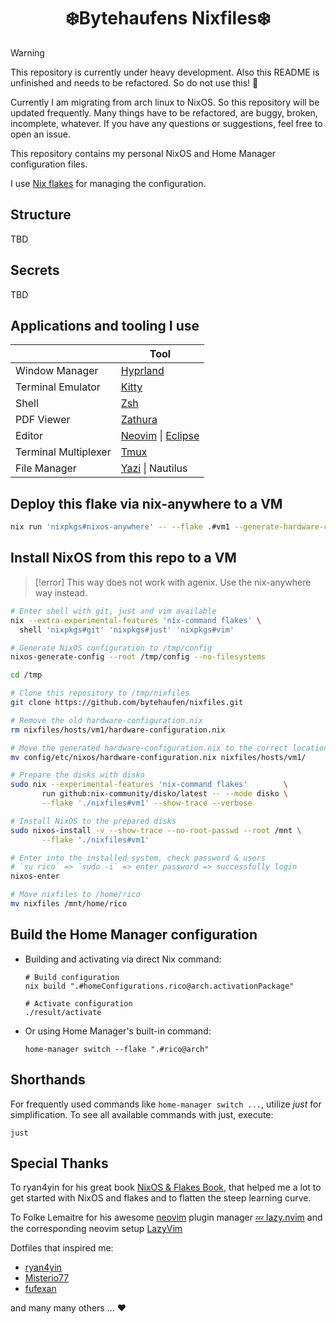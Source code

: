 <!-- markdownlint-disable MD033 MD013 -->

<h1 align="center">❄️Bytehaufens Nixfiles❄️</h1>

> [!warning]
> This repository is currently under heavy development. Also this README is unfinished and needs to
> be refactored. So do not use this! 🚧
>
> Currently I am migrating from arch linux to NixOS. So this repository will be updated frequently.
> Many things have to be refactored, are buggy, broken, incomplete, whatever. If you have any
> questions or suggestions, feel free to open an issue.

This repository contains my personal NixOS and Home Manager configuration files.

I use [Nix flakes](https://nixos.wiki/wiki/Flakes) for managing the configuration.

## Structure

TBD

## Secrets

TBD

## Applications and tooling I use

|                      | Tool                                                                |
| -------------------- | ------------------------------------------------------------------- |
| Window Manager       | [Hyprland](https://hyprland.org/)                                   |
| Terminal Emulator    | [Kitty](https://sw.kovidgoyal.net/kitty/)                           |
| Shell                | [Zsh](https://www.zsh.org/)                                         |
| PDF Viewer           | [Zathura](https://pwmt.org/projects/zathura/)                       |
| Editor               | [Neovim](https://neovim.io/) \| [Eclipse](https://www.eclipse.org/) |
| Terminal Multiplexer | [Tmux](https://github.com/tmux/tmux/)                               |
| File Manager         | [Yazi](https://github.com/sxyazi/yazi) \| Nautilus                  |

## Deploy this flake via nix-anywhere to a VM

```sh
nix run 'nixpkgs#nixos-anywhere' -- --flake .#vm1 --generate-hardware-config nixos-generate-config ./hardware-configuration.nix nixos@127.0.0.1 -p 22220
```

## Install NixOS from this repo to a VM

> [!error]
> This way does not work with agenix. Use the nix-anywhere way instead.

```sh
# Enter shell with git, just and vim available
nix --extra-experimental-features 'nix-command flakes' \
  shell 'nixpkgs#git' 'nixpkgs#just' 'nixpkgs#vim'

# Generate NixOS configuration to /tmp/config
nixos-generate-config --root /tmp/config --no-filesystems

cd /tmp

# Clone this repository to /tmp/nixfiles
git clone https://github.com/bytehaufen/nixfiles.git

# Remove the old hardware-configuration.nix
rm nixfiles/hosts/vm1/hardware-configuration.nix

# Move the generated hardware-configuration.nix to the correct location
mv config/etc/nixos/hardware-configuration.nix nixfiles/hosts/vm1/

# Prepare the disks with disko
sudo nix --experimental-features 'nix-command flakes'        \
       run github:nix-community/disko/latest -- --mode disko \
       --flake './nixfiles#vm1' --show-trace --verbose

# Install NixOS to the prepared disks
sudo nixos-install -v --show-trace --no-root-passwd --root /mnt \
       --flake './nixfiles#vm1'

# Enter into the installed system, check password & users
# `su rico` => `sudo -i` => enter password => successfully login
nixos-enter

# Move nixfiles to /home/rico
mv nixfiles /mnt/home/rico
```

<!-- Deprecated start --->

## Build the Home Manager configuration

- Building and activating via direct Nix command:

  ```shell
  # Build configuration
  nix build ".#homeConfigurations.rico@arch.activationPackage"

  # Activate configuration
  ./result/activate
  ```

- Or using Home Manager's built-in command:

  ```shell
  home-manager switch --flake ".#rico@arch"
  ```

## Shorthands

For frequently used commands like `home-manager switch ...`, utilize _just_ for simplification. To
see all available commands with just, execute:

```shell
just
```

<!-- Deprecated end --->

## Special Thanks

To ryan4yin for his great book [NixOS & Flakes Book](https://nixos-and-flakes.thiscute.world), that
helped me a lot to get started with NixOS and flakes and to flatten the steep learning curve.

To Folke Lemaitre for his awesome [neovim](https://github.com/neovim/neovim) plugin manager
[💤 lazy.nvim](https://github.com/folke/lazy.nvim) and the corresponding neovim setup
[LazyVim](https://github.com/folke/lazy.nvim)

Dotfiles that inspired me:

- [ryan4yin](https://github.com/ryan4yin/nix-config)
- [Misterio77](https://github.com/Misterio77/nix-config)
- [fufexan](https://github.com/fufexan/dotfiles)

and many many others ... ❤️
